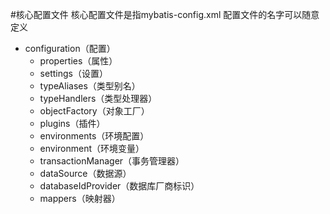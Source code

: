 #核心配置文件
核心配置文件是指mybatis-config.xml 配置文件的名字可以随意定义
* configuration（配置）
    * properties（属性）
    * settings（设置）
    * typeAliases（类型别名）
    * typeHandlers（类型处理器）
    * objectFactory（对象工厂）
    * plugins（插件）
    * environments（环境配置）
    * environment（环境变量）
    * transactionManager（事务管理器）
    * dataSource（数据源）<br>
    * databaseIdProvider（数据库厂商标识）
    * mappers（映射器）<br>
    
